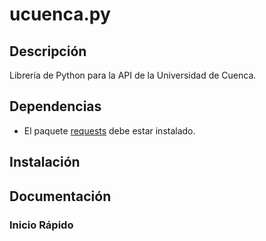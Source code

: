 # ucuenca.py

## Descripción
Librería de Python para la API de la Universidad de Cuenca.

## Dependencias
-   El paquete [requests](<http://docs.python-requests.org/>) debe estar instalado.

## Instalación
<!-- TODO -->

## Documentación
<!-- TODO -->

### Inicio Rápido
<!-- TODO -->
